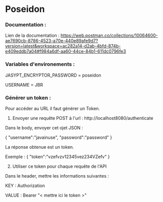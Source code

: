 # Poseidon

### Documentation :
Lien de la documentation : 
https://web.postman.co/collections/10064600-ae7690cb-8786-4523-a70e-440e89afe9d7?version=latest&workspace=ac282a14-d2ab-4bfd-874b-e409eddb7a04#f984a6df-aa60-44ce-84b1-611dc0796fe3

### Variables d'environements :
JASYPT_ENCRYPTOR_PASSWORD = poseidon

USERNAME = JBR

### Générer un token :
Pour accéder au URL il faut générer un Token.

1. Envoyer une requête POST à l'url : http://localhost8080/authenticate

Dans le body, envoyer cet ojet JSON :

{
  "username":"javainuse",
  "password":"password"
}

La réponse obtenue est un token.

Exemple :
{
  "token":"vzefvzv12345vez234VZefv"
}

2. Utiliser ce token pour chaque requête de l'API

Dans le header, mettre les informations suivantes :

KEY : Authorization

VALUE : Bearer "< mettre ici le token >"

